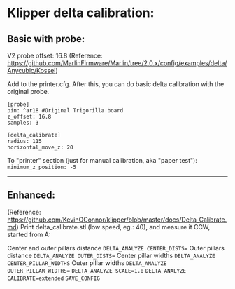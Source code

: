 # Klipper delta calibration:

## Basic with probe:

V2 probe offset: 16.8 (Reference: https://github.com/MarlinFirmware/Marlin/tree/2.0.x/config/examples/delta/Anycubic/Kossel)

Add to the printer.cfg. After this, you can do basic delta calibration with the original probe.
```
[probe]
pin: ^ar18 #Original Trigorilla board
z_offset: 16.8
samples: 3

[delta_calibrate]
radius: 115
horizontal_move_z: 20
```
To "printer" section (just for manual calibration, aka "paper test"):
`minimum_z_position: -5`


-------------------------------------------------------------------------------------------------------------------------------

## Enhanced:

(Reference: https://github.com/KevinOConnor/klipper/blob/master/docs/Delta_Calibrate.md)
Print delta_calibrate.stl (low speed, eg.: 40), and measure it CCW, started from A:

Center and outer pillars distance
`DELTA_ANALYZE CENTER_DISTS=`
Outer pillars distance
`DELTA_ANALYZE OUTER_DISTS=`
Center pillar widths
`DELTA_ANALYZE CENTER_PILLAR_WIDTHS`
Outer pillar widths
`DELTA_ANALYZE OUTER_PILLAR_WIDTHS=`
`DELTA_ANALYZE SCALE=1.0`
`DELTA_ANALYZE CALIBRATE=extended`
`SAVE_CONFIG`
